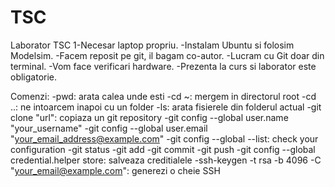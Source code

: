 # TSC
Laborator TSC
1-Necesar laptop propriu.
-Instalam Ubuntu si folosim Modelsim.
-Facem reposit pe git, il bagam co-autor. 
-Lucram cu Git doar din terminal.
-Vom face verificari hardware.
-Prezenta la curs si laborator este obligatorie.


Comenzi:
-pwd: arata calea unde esti
-cd ~:  mergem in directorul root
-cd ..: ne intoarcem inapoi cu un folder
-ls: arata fisierele din folderul actual
-git clone "url": copiaza un git repository 
-git config --global user.name "your_username"
-git config --global user.email "your_email_address@example.com"
-git config --global --list: check your configuration
-git status
-git add
-git commit
-git push
-git config --global credential.helper store: salveaza creditialele
-ssh-keygen -t rsa -b 4096 -C "your_email@example.com": generezi o cheie SSH


